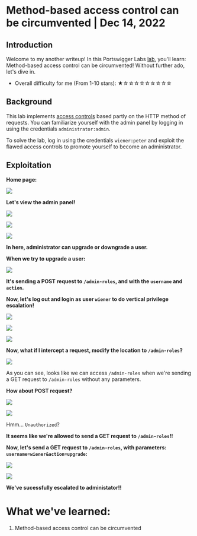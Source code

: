 # Method-based access control can be circumvented | Dec 14, 2022

## Introduction

Welcome to my another writeup! In this Portswigger Labs [lab](https://portswigger.net/web-security/access-control/lab-method-based-access-control-can-be-circumvented), you'll learn: Method-based access control can be circumvented! Without further ado, let's dive in.

- Overall difficulty for me (From 1-10 stars): ★☆☆☆☆☆☆☆☆☆

## Background

This lab implements [access controls](https://portswigger.net/web-security/access-control) based partly on the HTTP method of requests. You can familiarize yourself with the admin panel by logging in using the credentials `administrator:admin`.

To solve the lab, log in using the credentials `wiener:peter` and exploit the flawed access controls to promote yourself to become an administrator.

## Exploitation

**Home page:**

![](https://raw.githubusercontent.com/siunam321/CTF-Writeups/main/Portswigger-Labs/Access-Control/AC-11/images/Pasted%20image%2020221214025214.png)

**Let's view the admin panel!**

![](https://raw.githubusercontent.com/siunam321/CTF-Writeups/main/Portswigger-Labs/Access-Control/AC-11/images/Pasted%20image%2020221214025343.png)

![](https://raw.githubusercontent.com/siunam321/CTF-Writeups/main/Portswigger-Labs/Access-Control/AC-11/images/Pasted%20image%2020221214025352.png)

![](https://raw.githubusercontent.com/siunam321/CTF-Writeups/main/Portswigger-Labs/Access-Control/AC-11/images/Pasted%20image%2020221214025454.png)

**In here, administrator can upgrade or downgrade a user.**

**When we try to upgrade a user:**

![](https://raw.githubusercontent.com/siunam321/CTF-Writeups/main/Portswigger-Labs/Access-Control/AC-11/images/Pasted%20image%2020221214025529.png)

**It's sending a POST request to `/admin-roles`, and with the `username` and `action`.**

**Now, let's log out and login as user `wiener` to do vertical privilege escalation!**

![](https://raw.githubusercontent.com/siunam321/CTF-Writeups/main/Portswigger-Labs/Access-Control/AC-11/images/Pasted%20image%2020221214025733.png)

![](https://raw.githubusercontent.com/siunam321/CTF-Writeups/main/Portswigger-Labs/Access-Control/AC-11/images/Pasted%20image%2020221214025749.png)

![](https://raw.githubusercontent.com/siunam321/CTF-Writeups/main/Portswigger-Labs/Access-Control/AC-11/images/Pasted%20image%2020221214025802.png)

**Now, what if I intercept a request, modify the location to `/admin-roles`?**

![](https://raw.githubusercontent.com/siunam321/CTF-Writeups/main/Portswigger-Labs/Access-Control/AC-11/images/Pasted%20image%2020221214030010.png)

As you can see, looks like we can access `/admin-roles` when we're sending a GET request to `/admin-roles` without any parameters.

**How about POST request?**

![](https://raw.githubusercontent.com/siunam321/CTF-Writeups/main/Portswigger-Labs/Access-Control/AC-11/images/Pasted%20image%2020221214030147.png)

![](https://raw.githubusercontent.com/siunam321/CTF-Writeups/main/Portswigger-Labs/Access-Control/AC-11/images/Pasted%20image%2020221214030211.png)

Hmm... `Unauthorized`?

**It seems like we're allowed to send a GET request to `/admin-roles`!!**

**Now, let's send a GET request to `/admin-roles`, with parameters: `username=wiener&action=upgrade`:**

![](https://raw.githubusercontent.com/siunam321/CTF-Writeups/main/Portswigger-Labs/Access-Control/AC-11/images/Pasted%20image%2020221214030421.png)

![](https://raw.githubusercontent.com/siunam321/CTF-Writeups/main/Portswigger-Labs/Access-Control/AC-11/images/Pasted%20image%2020221214030505.png)

**We've sucessfully escalated to administator!!**

# What we've learned:

1. Method-based access control can be circumvented